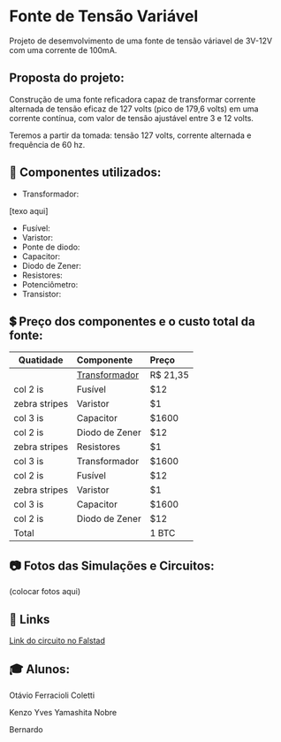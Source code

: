 # Fonte de Tensão Variável
Projeto de desemvolvimento de uma fonte de tensão váriavel de 3V-12V com uma corrente de 100mA.
## Proposta do projeto:
Construção de uma fonte reficadora capaz de transformar corrente alternada de tensão eficaz de 127 volts (pico de 179,6 volts) em uma corrente contínua, com valor de tensão ajustável entre 3 e 12 volts.

Teremos a partir da tomada: tensão 127 volts, corrente alternada e frequência de 60 hz.
## :pencil: Componentes utilizados:
* Transformador:

[texo aqui]
* Fusível:
* Varistor:
* Ponte de diodo:
* Capacitor:
* Diodo de Zener:
* Resistores:
* Potenciômetro:
* Transistor:

## :heavy_dollar_sign: Preço dos componentes e o custo total da fonte:
| Quatidade     | Componente | Preço |
| ------------- |:-------------| :-----|
|      | [Transformador](hhttps://www.baudaeletronica.com.br/transformador-trafo-12v-200ma-110-220vac.html "Transformador") | R$ 21,35 |
| col 2 is      | Fusível |   $12 |
| zebra stripes | Varistor |    $1 |
| col 3 is      | Capacitor | $1600 |
| col 2 is      | Diodo de Zener |   $12 |
| zebra stripes | Resistores |    $1 |
| col 3 is      | Transformador | $1600 |
| col 2 is      | Fusível |   $12 |
| zebra stripes | Varistor |    $1 |
| col 3 is      | Capacitor | $1600 |
| col 2 is      | Diodo de Zener |   $12 |
| Total |  |    1 BTC |

## :camera: Fotos das Simulações e Circuitos:

(colocar fotos aqui)

## :link: Links 

[Link do circuito no Falstad](https://tinyurl.com/ygxmeaq4 "Falstad")

## :mortar_board: Alunos:

Otávio Ferracioli Coletti

Kenzo Yves Yamashita Nobre

Bernardo
